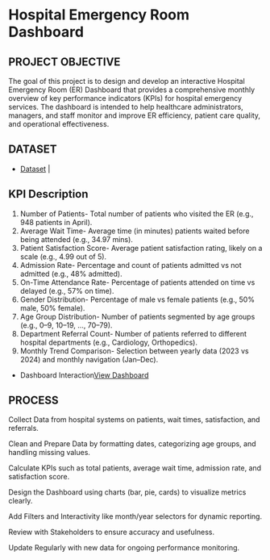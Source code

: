 # Hospital Emergency Room Dashboard 

## PROJECT OBJECTIVE

The goal of this project is to design and develop an interactive Hospital Emergency Room (ER) Dashboard that provides a comprehensive monthly overview of key performance indicators (KPIs) for hospital emergency services. The dashboard is intended to help healthcare administrators, managers, and staff monitor and improve ER efficiency, patient care quality, and operational effectiveness.

## DATASET

- <a href="https://github.com/diwakar6282pt/Hospital-Emergency-Room/blob/main/Hospital%20Emergency%20Room%20Data.csv">Dataset</a>
        |
## KPI	Description

1. Number of Patients-	                    Total number of patients who visited the ER (e.g., 948 patients in April).
2. Average Wait Time-	                    Average time (in minutes) patients waited before being attended (e.g., 34.97 mins).
3. Patient Satisfaction Score-	            Average patient satisfaction rating, likely on a scale (e.g., 4.99 out of 5).
4. Admission Rate-	                        Percentage and count of patients admitted vs not admitted (e.g., 48% admitted).
5. On-Time Attendance Rate-	              Percentage of patients attended on time vs delayed (e.g., 57% on time).
6. Gender Distribution-	                  Percentage of male vs female patients (e.g., 50% male, 50% female).
7. Age Group Distribution-	                Number of patients segmented by age groups (e.g., 0–9, 10–19, ..., 70–79).
8. Department Referral Count-	            Number of patients referred to different hospital departments (e.g., Cardiology, Orthopedics).
9. Monthly Trend Comparison-	              Selection between yearly data (2023 vs 2024) and monthly navigation (Jan–Dec).

- Dashboard Interaction<a href="https://github.com/diwakar6282pt/Hospital-Emergency-Room/blob/main/Screenshot%202025-06-06%20130447.png">View Dashboard</a>

## PROCESS

Collect Data from hospital systems on patients, wait times, satisfaction, and referrals.

Clean and Prepare Data by formatting dates, categorizing age groups, and handling missing values.

Calculate KPIs such as total patients, average wait time, admission rate, and satisfaction score.

Design the Dashboard using charts (bar, pie, cards) to visualize metrics clearly.

Add Filters and Interactivity like month/year selectors for dynamic reporting.

Review with Stakeholders to ensure accuracy and usefulness.

Update Regularly with new data for ongoing performance monitoring.
